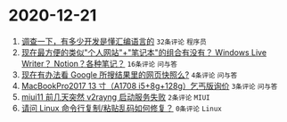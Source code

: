 # 2020-12-21

1. [调查一下，有多少开发是懂汇编语言的](https://www.v2ex.com/t/737330) ``32条评论`` ``程序员``
1. [现在最方便的类似"个人网站"+"笔记本"的组合有没有？ Windows Live Writer？ Notion？各种笔记？](https://www.v2ex.com/t/737328) ``16条评论`` ``问与答``
1. [现在有办法看 Google 所搜结果里的网页快照么?](https://www.v2ex.com/t/737333) ``4条评论`` ``问与答``
1. [MacBookPro2017 13 寸（A1708 i5+8g+128g）乞丐版询价](https://www.v2ex.com/t/737329) ``3条评论`` ``问与答``
1. [miui11 前几天突然 v2rayng 启动服务失败](https://www.v2ex.com/t/737332) ``2条评论`` ``MIUI``
1. [请问 Linux 命令行复制/粘贴乱码如何修复？](https://www.v2ex.com/t/737337) ``0条评论`` ``Linux``
